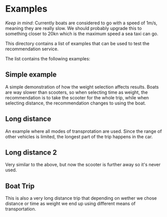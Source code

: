 # Examples

_Keep in mind_: Currently boats are considered to go with a speed of 1m/s, meaning they are really slow.
We should probably upgrade this to something closer to 20kn which is the maximum speed a sea taxi can go.

This directory contains a list of examples that can be used to test the recommendation service.

The list contains the following examples:

## Simple example

A simple demonstration of how the weight selection affects results. Boats are way slower than 
scooters, so when selecting time as weight, the recommendation is to take the scooter for the whole trip,
while when selecting distance, the recommendation changes to using the boat. 


## Long distance

An example where all modes of transprotation are used. Since the range of other vehicles is limited, 
the longest part of the trip happens in the car.

## Long distance 2 

Very similar to the above, but now the scooter is further away so it's never used.

## Boat Trip

This is also a very long distance trip that depending on wether we chose distance or time as weight
we end up using different means of transportation.
